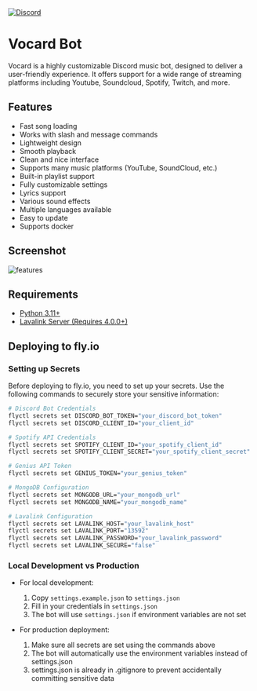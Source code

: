 <a href="https://discord.gg/wRCgB7vBQv">
    <img src="https://img.shields.io/discord/811542332678996008?color=7289DA&label=Support&logo=discord&style=for-the-badge" alt="Discord">
</a>

# Vocard Bot
Vocard is a highly customizable Discord music bot, designed to deliver a user-friendly experience. It offers support for a wide range of streaming platforms including Youtube, Soundcloud, Spotify, Twitch, and more.

## Features
* Fast song loading
* Works with slash and message commands
* Lightweight design
* Smooth playback
* Clean and nice interface
* Supports many music platforms (YouTube, SoundCloud, etc.)
* Built-in playlist support
* Fully customizable settings
* Lyrics support
* Various sound effects
* Multiple languages available
* Easy to update
* Supports docker

## Screenshot
![features](https://github.com/user-attachments/assets/f34b542d-be37-4170-bb80-c44748d8eb04)

## Requirements
* [Python 3.11+](https://www.python.org/downloads/)
* [Lavalink Server (Requires 4.0.0+)](https://github.com/freyacodes/Lavalink)

## Deploying to fly.io

### Setting up Secrets
Before deploying to fly.io, you need to set up your secrets. Use the following commands to securely store your sensitive information:

```bash
# Discord Bot Credentials
flyctl secrets set DISCORD_BOT_TOKEN="your_discord_bot_token"
flyctl secrets set DISCORD_CLIENT_ID="your_client_id"

# Spotify API Credentials
flyctl secrets set SPOTIFY_CLIENT_ID="your_spotify_client_id"
flyctl secrets set SPOTIFY_CLIENT_SECRET="your_spotify_client_secret"

# Genius API Token
flyctl secrets set GENIUS_TOKEN="your_genius_token"

# MongoDB Configuration
flyctl secrets set MONGODB_URL="your_mongodb_url"
flyctl secrets set MONGODB_NAME="your_mongodb_name"

# Lavalink Configuration
flyctl secrets set LAVALINK_HOST="your_lavalink_host"
flyctl secrets set LAVALINK_PORT="13592"
flyctl secrets set LAVALINK_PASSWORD="your_lavalink_password"
flyctl secrets set LAVALINK_SECURE="false"
```

### Local Development vs Production
- For local development:
  1. Copy `settings.example.json` to `settings.json`
  2. Fill in your credentials in `settings.json`
  3. The bot will use `settings.json` if environment variables are not set

- For production deployment:
  1. Make sure all secrets are set using the commands above
  2. The bot will automatically use the environment variables instead of settings.json
  3. settings.json is already in .gitignore to prevent accidentally committing sensitive data

